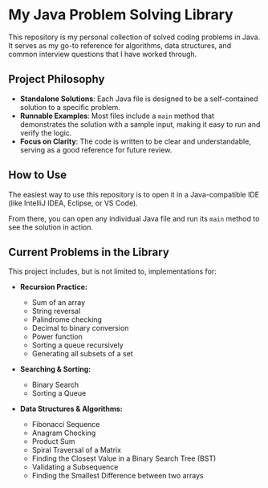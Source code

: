 # My Java Problem Solving Library

This repository is my personal collection of solved coding problems in Java. It serves as my go-to reference for algorithms, data structures, and common interview questions that I have worked through.

## Project Philosophy

*   **Standalone Solutions**: Each Java file is designed to be a self-contained solution to a specific problem.
*   **Runnable Examples**: Most files include a `main` method that demonstrates the solution with a sample input, making it easy to run and verify the logic.
*   **Focus on Clarity**: The code is written to be clear and understandable, serving as a good reference for future review.

## How to Use

The easiest way to use this repository is to open it in a Java-compatible IDE (like IntelliJ IDEA, Eclipse, or VS Code).

From there, you can open any individual Java file and run its `main` method to see the solution in action.

## Current Problems in the Library

This project includes, but is not limited to, implementations for:

*   **Recursion Practice:**
    *   Sum of an array
    *   String reversal
    *   Palindrome checking
    *   Decimal to binary conversion
    *   Power function
    *   Sorting a queue recursively
    *   Generating all subsets of a set

*   **Searching & Sorting:**
    *   Binary Search
    *   Sorting a Queue

*   **Data Structures & Algorithms:**
    *   Fibonacci Sequence
    *   Anagram Checking
    *   Product Sum
    *   Spiral Traversal of a Matrix
    *   Finding the Closest Value in a Binary Search Tree (BST)
    *   Validating a Subsequence
    *   Finding the Smallest Difference between two arrays
